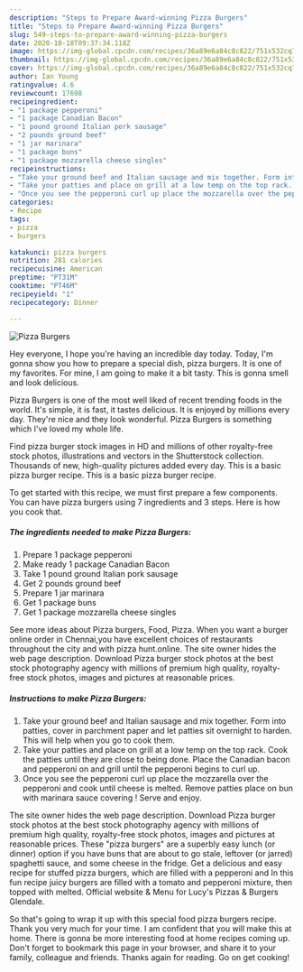 ```yaml
---
description: "Steps to Prepare Award-winning Pizza Burgers"
title: "Steps to Prepare Award-winning Pizza Burgers"
slug: 549-steps-to-prepare-award-winning-pizza-burgers
date: 2020-10-18T09:37:34.118Z
image: https://img-global.cpcdn.com/recipes/36a89e6a84c8c822/751x532cq70/pizza-burgers-recipe-main-photo.jpg
thumbnail: https://img-global.cpcdn.com/recipes/36a89e6a84c8c822/751x532cq70/pizza-burgers-recipe-main-photo.jpg
cover: https://img-global.cpcdn.com/recipes/36a89e6a84c8c822/751x532cq70/pizza-burgers-recipe-main-photo.jpg
author: Ian Young
ratingvalue: 4.6
reviewcount: 17698
recipeingredient:
- "1 package pepperoni"
- "1 package Canadian Bacon"
- "1 pound ground Italian pork sausage"
- "2 pounds ground beef"
- "1 jar marinara"
- "1 package buns"
- "1 package mozzarella cheese singles"
recipeinstructions:
- "Take your ground beef and Italian sausage and mix together. Form into patties, cover in parchment paper and let patties sit overnight to harden. This will help when you go to cook them."
- "Take your patties and place on grill at a low temp on the top rack. Cook the patties until they are close to being done. Place the Canadian bacon and pepperoni on and grill until the pepperoni begins to curl up."
- "Once you see the pepperoni curl up place the mozzarella over the pepperoni and cook until cheese is melted. Remove patties place on bun with marinara sauce covering ! Serve and enjoy."
categories:
- Recipe
tags:
- pizza
- burgers

katakunci: pizza burgers 
nutrition: 281 calories
recipecuisine: American
preptime: "PT31M"
cooktime: "PT46M"
recipeyield: "1"
recipecategory: Dinner

---
```



![Pizza Burgers](https://img-global.cpcdn.com/recipes/36a89e6a84c8c822/751x532cq70/pizza-burgers-recipe-main-photo.jpg)

Hey everyone, I hope you're having an incredible day today. Today, I'm gonna show you how to prepare a special dish, pizza burgers. It is one of my favorites. For mine, I am going to make it a bit tasty. This is gonna smell and look delicious.

Pizza Burgers is one of the most well liked of recent trending foods in the world. It's simple, it is fast, it tastes delicious. It is enjoyed by millions every day. They're nice and they look wonderful. Pizza Burgers is something which I've loved my whole life.

Find pizza burger stock images in HD and millions of other royalty-free stock photos, illustrations and vectors in the Shutterstock collection. Thousands of new, high-quality pictures added every day. This is a basic pizza burger recipe. This is a basic pizza burger recipe.


To get started with this recipe, we must first prepare a few components. You can have pizza burgers using 7 ingredients and 3 steps. Here is how you cook that.

<!--inarticleads1-->

##### The ingredients needed to make Pizza Burgers:

1. Prepare 1 package pepperoni
1. Make ready 1 package Canadian Bacon
1. Take 1 pound ground Italian pork sausage
1. Get 2 pounds ground beef
1. Prepare 1 jar marinara
1. Get 1 package buns
1. Get 1 package mozzarella cheese singles


See more ideas about Pizza burgers, Food, Pizza. When you want a burger online order in Chennai,you have excellent choices of restaurants throughout the city and with pizza hunt.online. The site owner hides the web page description. Download Pizza burger stock photos at the best stock photography agency with millions of premium high quality, royalty-free stock photos, images and pictures at reasonable prices. 

<!--inarticleads2-->

##### Instructions to make Pizza Burgers:

1. Take your ground beef and Italian sausage and mix together. Form into patties, cover in parchment paper and let patties sit overnight to harden. This will help when you go to cook them.
1. Take your patties and place on grill at a low temp on the top rack. Cook the patties until they are close to being done. Place the Canadian bacon and pepperoni on and grill until the pepperoni begins to curl up.
1. Once you see the pepperoni curl up place the mozzarella over the pepperoni and cook until cheese is melted. Remove patties place on bun with marinara sauce covering ! Serve and enjoy.


The site owner hides the web page description. Download Pizza burger stock photos at the best stock photography agency with millions of premium high quality, royalty-free stock photos, images and pictures at reasonable prices. These &#34;pizza burgers&#34; are a superbly easy lunch (or dinner) option if you have buns that are about to go stale, leftover (or jarred) spaghetti sauce, and some cheese in the fridge. Get a delicious and easy recipe for stuffed pizza burgers, which are filled with a pepperoni and In this fun recipe juicy burgers are filled with a tomato and pepperoni mixture, then topped with melted. Official website &amp; Menu for Lucy&#39;s Pizzas &amp; Burgers Glendale. 

So that's going to wrap it up with this special food pizza burgers recipe. Thank you very much for your time. I am confident that you will make this at home. There is gonna be more interesting food at home recipes coming up. Don't forget to bookmark this page in your browser, and share it to your family, colleague and friends. Thanks again for reading. Go on get cooking!
